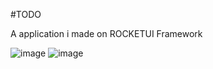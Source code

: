#TODO 

A application i made on ROCKETUI Framework


![image](https://github.com/user-attachments/assets/fee2b3f5-af5e-4ff9-9b08-77c21b61aa53)
![image](https://github.com/user-attachments/assets/b006ea5f-c0e1-4483-b541-cddcbb6265da)
